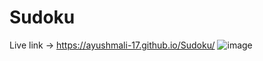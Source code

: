# Sudoku
Live link -> https://ayushmali-17.github.io/Sudoku/
![image](https://github.com/user-attachments/assets/88f089a8-659c-4d00-a352-f130b80351b1)
